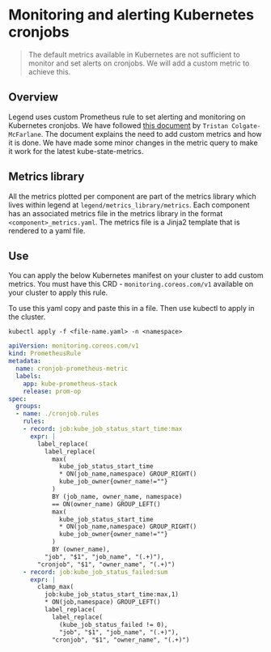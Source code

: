 # Monitoring and alerting Kubernetes cronjobs

> The default metrics available in Kubernetes are not sufficient to monitor and set alerts on cronjobs. We will add a custom metric to achieve this.

## Overview

Legend uses custom Prometheus rule to set alerting and monitoring on Kubernetes cronjobs. We have followed [this document](https://medium.com/@tristan_96324/prometheus-k8s-cronjob-alerts-94bee7b90511) by `Tristan Colgate-McFarlane`. The document explains the need to add custom metrics and how it is done. We have made some minor changes in the metric query to make it work for the latest kube-state-metrics.

## Metrics library

All the metrics plotted per component are part of the metrics library which lives within legend at `legend/metrics_library/metrics`.
Each component has an associated metrics file in the metrics library in the format
`<component>_metrics.yaml`. The metrics file is a Jinja2 template that is rendered to
a yaml file.

## Use

You can apply the below Kubernetes manifest on your cluster to add custom metrics. You must have this CRD - `monitoring.coreos.com/v1` available on your cluster to apply this rule.

To use this yaml copy and paste this in a file. Then use kubectl to apply in the cluster.

`kubectl apply -f <file-name.yaml> -n <namespace>`

```yaml
apiVersion: monitoring.coreos.com/v1
kind: PrometheusRule
metadata:
  name: cronjob-prometheus-metric
  labels:
    app: kube-prometheus-stack
    release: prom-op
spec:
  groups:
  - name: ./cronjob.rules
    rules:
    - record: job:kube_job_status_start_time:max
      expr: |
        label_replace(
          label_replace(
            max(
              kube_job_status_start_time
              * ON(job_name,namespace) GROUP_RIGHT()
              kube_job_owner{owner_name!=""}
            )
            BY (job_name, owner_name, namespace)
            == ON(owner_name) GROUP_LEFT()
            max(
              kube_job_status_start_time
              * ON(job_name,namespace) GROUP_RIGHT()
              kube_job_owner{owner_name!=""}
            )
            BY (owner_name),
          "job", "$1", "job_name", "(.+)"),
        "cronjob", "$1", "owner_name", "(.+)")
    - record: job:kube_job_status_failed:sum
      expr: |
        clamp_max(
          job:kube_job_status_start_time:max,1)
          * ON(job,namespace) GROUP_LEFT()
          label_replace(
            label_replace(
              (kube_job_status_failed != 0),
              "job", "$1", "job_name", "(.+)"),
            "cronjob", "$1", "owner_name", "(.+)")
```
